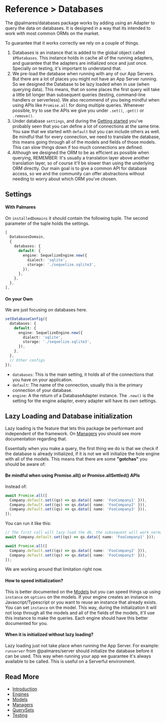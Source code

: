# Reference > Databases

The @palmares/databases package works by adding using an Adapter to query the data on databases. It is designed in a way that its intended to work with most common ORMs on the market.

To guarantee that it works correctly we rely on a couple of things.

1. Databases is an instance that is added to the global object called `$PDatabases`. This instance holds in cache all of the running adapters, and guarantee that the adapters are initialized once and just once. Specially on testing, it's important to understand that.
2. We pre-load the database when running with any of our App Servers. But there are a lot of places you might not have an App Server running. So we designed the Database to be lazy loaded when in use (when querying data). This means, that on some places the first query will take a little bit longer than subsequent queries (testing, command-line handlers or serverless). We also recommend of you being mindful when using APIs like `Promise.all` for doing multiple queries. Whenever possible, try to use the APIs we give you under `.set()`, `.get()` or `.remove()`.
3. Under database `settings`, and during the [Getting started](https://github.com/palmaresHQ/palmares/blob/model-fields-new-api/packages/databases/docs/consumers/getting-started/with-palmares.md) you've probably seen that you can define a lot of connections at the same time. You saw that we started with `default` but you can include others as well. Be mindful that for every connection, we need to translate the database, this means going through all of the models and fields of those models. This can slow things down if too much connections are defined.
4. Although we designed the ORM to be as efficient as possible when querying, REMEMBER: It's usually a translation layer above another translation layer, so of course it'll be slower than using the underlying ORM directly. Our main goal is to give a common API for database access, so we and the community can offer abstractions without needing to worry about which ORM you've chosen.

## Settings

#### With Palmares

On `installedDomains` it should contain the following tuple. The second parameter of the tuple holds the settings.

```ts
[
  DatabasesDomain,
  {
    databases: {
      default: {
        engine: SequelizeEngine.new({
          dialect: 'sqlite',
          storage: './sequelize.sqlite3',
        }),
      },
    },
  },
],
```

#### On your Own

We are just focusing on databases here.

```ts
setDatabaseConfig({
  databases: {
    default: {
      engine: SequelizeEngine.new({
        dialect: 'sqlite',
        storage: './sequelize.sqlite3',
      }),
    },
  },
  // Other configs
});
```

- `databases`: This is the main setting, it holds all of the connections that you have on your application.
- `default`: The name of the connection, usually this is the primary connection of your database.
- `engine`: A the return of a DatabaseAdapter instance. The `.new()` is the setting for the engine adapter, every adapter will have its own settings.

## Lazy Loading and Database initialization

Lazy loading is the feature that lets this package be performant and independent of the framework. On [Managers](https://github.com/palmaresHQ/palmares/blob/model-fields-new-api/packages/databases/docs/consumers/reference/managers.md) you should see more documentation regarding that.

Essentially when you make a query, the first thing we do is that we check if the database is already initialized, if it is not we will initialize the hole engine with all of the models. This means that there are some **"gotchas"** you should be aware of:

#### Be mindful when using Promise.all() or Promise.allSettled() APIs

Instead of:

```ts
await Promise.all([
  Company.default.set((qs) => qs.data({ name: 'FooCompany1' })),
  Company.default.set((qs) => qs.data({ name: 'FooCompany2' })),
  Company.default.set((qs) => qs.data({ name: 'FooCompany3' })),
]);
```

You can run it like this:

```ts
// The first call will lazy-load the db, the subsequent will work normally
await Company.default.set((qs) => qs.data({ name: 'FooCompany1' }));

await Promise.all([
  Company.default.set((qs) => qs.data({ name: 'FooCompany2' })),
  Company.default.set((qs) => qs.data({ name: 'FooCompany3' })),
]);
```

We are working around that limitation right now.

#### How to speed initialization?

This is better documented on the [Models](https://github.com/palmaresHQ/palmares/blob/model-fields-new-api/packages/databases/docs/consumers/reference/models.md) but you can speed things up using `instance` on `options` on the models. If your engine creates an instance in Javascript/Typescript or you want to reuse an instance that already exists. You can set `instance` on the model. This way, during the initialization it will not loop through all the models and all of the fields of the models, it'll use this instance to make the queries. Each engine should have this better documented for you.

#### When it is initialized without lazy loading?

Lazy loading just not take place when running the App Server. For example: `runserver` from @palmares/server should initialize the database before it can be used. This way when running your app we guarantee it's always available to be called. This is useful on a Serverful environment.

## Read More

- [Introduction](https://github.com/palmaresHQ/palmares/blob/model-fields-new-api/packages/databases/blob/consumers/reference/introduction.md)
- [Engines](https://github.com/palmaresHQ/palmares/blob/model-fields-new-api/packages/databases/blob/consumers/reference/enginess.md)
- [Models](https://github.com/palmaresHQ/palmares/blob/model-fields-new-api/packages/databases/blob/consumers/reference/models.md)
- [Managers](https://github.com/palmaresHQ/palmares/blob/model-fields-new-api/packages/databases/blob/consumers/reference/managers.md)
- [QuerySets](https://github.com/palmaresHQ/palmares/blob/model-fields-new-api/packages/databases/blob/consumers/reference/querysets.md)
- [Testing](https://github.com/palmaresHQ/palmares/blob/model-fields-new-api/packages/databases/blob/consumers/reference/testing.md)
